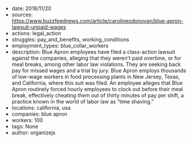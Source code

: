 - date: 2018/11/20
- sources: https://www.buzzfeednews.com/article/carolineodonovan/blue-apron-lawsuit-unpaid-wages
- actions: legal_action
- struggles: pay_and_benefits, working_conditions
- employment_types: blue_collar_workers
- description: Blue Apron employees have filed a class-action lawsuit against the companies, alleging that they weren't paid overtime, or for meal breaks, among other labor law violations. They are seeking back pay for missed wages and a trial by jury. Blue Apron employs thousands of low-wage workers in food processing plants in New Jersey, Texas, and California, where this suit was filed. An employee alleges that Blue Apron routinely forced hourly employees to clock out before their meal break, effectively cheating them out of thirty minutes of pay per shift, a practice known in the world of labor law as “time shaving.”
- locations: california, usa
- companies: blue apron
- workers: 100
- tags: None
- author: organizejs
